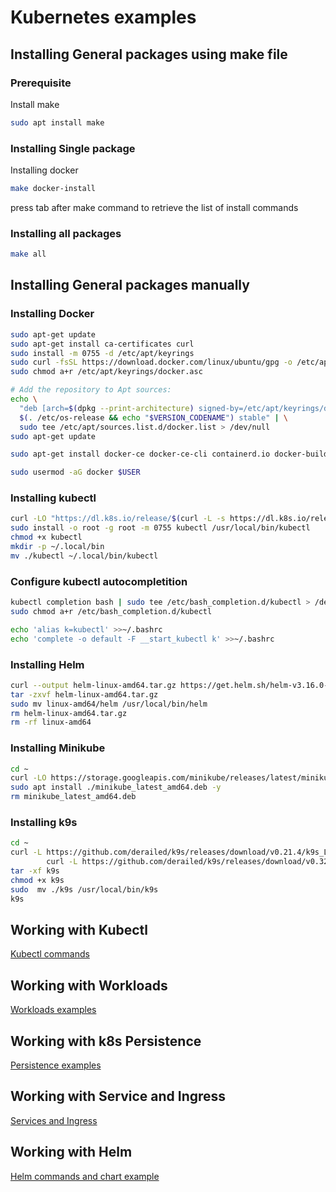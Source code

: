 # Kubernetes examples
## Installing General packages using make file

### Prerequisite

Install make
~~~bash
sudo apt install make
~~~

### Installing Single package 

Installing docker
~~~bash
make docker-install 
~~~
press tab after make command to retrieve the list of install commands

### Installing all packages
~~~bash
make all 
~~~

## Installing General packages manually
### Installing Docker 
~~~bash
sudo apt-get update
sudo apt-get install ca-certificates curl
sudo install -m 0755 -d /etc/apt/keyrings
sudo curl -fsSL https://download.docker.com/linux/ubuntu/gpg -o /etc/apt/keyrings/docker.asc
sudo chmod a+r /etc/apt/keyrings/docker.asc

# Add the repository to Apt sources:
echo \
  "deb [arch=$(dpkg --print-architecture) signed-by=/etc/apt/keyrings/docker.asc] https://download.docker.com/linux/ubuntu \
  $(. /etc/os-release && echo "$VERSION_CODENAME") stable" | \
  sudo tee /etc/apt/sources.list.d/docker.list > /dev/null
sudo apt-get update

sudo apt-get install docker-ce docker-ce-cli containerd.io docker-buildx-plugin docker-compose-plugin

sudo usermod -aG docker $USER
~~~

### Installing kubectl
~~~bash
curl -LO "https://dl.k8s.io/release/$(curl -L -s https://dl.k8s.io/release/stable.txt)/bin/linux/amd64/kubectl"
sudo install -o root -g root -m 0755 kubectl /usr/local/bin/kubectl
chmod +x kubectl
mkdir -p ~/.local/bin
mv ./kubectl ~/.local/bin/kubectl
~~~

### Configure kubectl autocompletition
~~~bash
kubectl completion bash | sudo tee /etc/bash_completion.d/kubectl > /dev/null
sudo chmod a+r /etc/bash_completion.d/kubectl

echo 'alias k=kubectl' >>~/.bashrc
echo 'complete -o default -F __start_kubectl k' >>~/.bashrc
~~~

### Installing Helm
~~~bash
curl --output helm-linux-amd64.tar.gz https://get.helm.sh/helm-v3.16.0-linux-amd64.tar.gz
tar -zxvf helm-linux-amd64.tar.gz
sudo mv linux-amd64/helm /usr/local/bin/helm
rm helm-linux-amd64.tar.gz
rm -rf linux-amd64
~~~

### Installing Minikube
~~~bash
cd ~
curl -LO https://storage.googleapis.com/minikube/releases/latest/minikube_latest_amd64.deb
sudo apt install ./minikube_latest_amd64.deb -y
rm minikube_latest_amd64.deb
~~~

### Installing k9s
~~~bash
cd ~
curl -L https://github.com/derailed/k9s/releases/download/v0.21.4/k9s_Linux_x86_64.tar.gz -o k9s
		curl -L https://github.com/derailed/k9s/releases/download/v0.32.5/k9s_Linux_amd64.tar.gz -o k9s
tar -xf k9s
chmod +x k9s
sudo  mv ./k9s /usr/local/bin/k9s
k9s
~~~

## Working with Kubectl

[Kubectl commands](./kubectl-commands/kubectl-commands.md)

## Working with Workloads

[Workloads examples](./workloads/workloads.md)

## Working with k8s Persistence

[Persistence examples](./persistence/persistence.md)

## Working with Service and Ingress

[Services and Ingress](./service-ingress/service-ingress.md)

## Working with Helm

[Helm commands and chart example](./helm/helm.md)